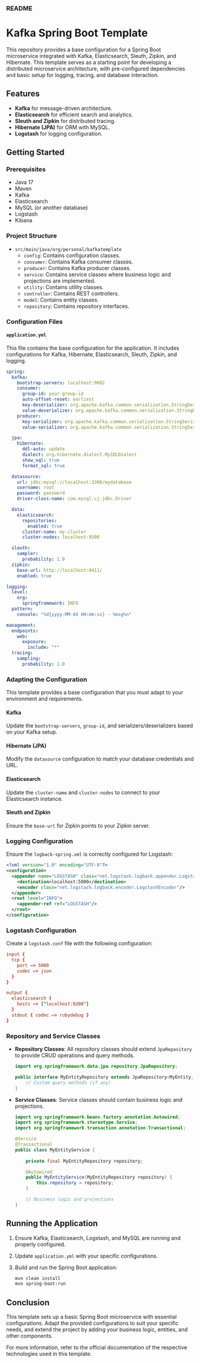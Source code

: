 ### README

# Kafka Spring Boot Template

This repository provides a base configuration for a Spring Boot microservice integrated with Kafka, Elasticsearch, Sleuth, Zipkin, and Hibernate. This template serves as a starting point for developing a distributed microservice architecture, with pre-configured dependencies and basic setup for logging, tracing, and database interaction.

## Features

- **Kafka** for message-driven architecture.
- **Elasticsearch** for efficient search and analytics.
- **Sleuth and Zipkin** for distributed tracing.
- **Hibernate (JPA)** for ORM with MySQL.
- **Logstash** for logging configuration.

## Getting Started

### Prerequisites

- Java 17
- Maven
- Kafka
- Elasticsearch
- MySQL (or another database)
- Logstash
- Kibana

### Project Structure

- `src/main/java/org/personal/kafkatemplate`
  - `config`: Contains configuration classes.
  - `consumer`: Contains Kafka consumer classes.
  - `producer`: Contains Kafka producer classes.
  - `service`: Contains service classes where business logic and projections are implemented.
  - `utility`: Contains utility classes.
  - `controller`: Contains REST controllers.
  - `model`: Contains entity classes.
  - `repository`: Contains repository interfaces.

### Configuration Files

#### `application.yml`

This file contains the base configuration for the application. It includes configurations for Kafka, Hibernate, Elasticsearch, Sleuth, Zipkin, and logging.

```yaml
spring:
  kafka:
    bootstrap-servers: localhost:9092
    consumer:
      group-id: your-group-id
      auto-offset-reset: earliest
      key-deserializer: org.apache.kafka.common.serialization.StringDeserializer
      value-deserializer: org.apache.kafka.common.serialization.StringDeserializer
    producer:
      key-serializer: org.apache.kafka.common.serialization.StringSerializer
      value-serializer: org.apache.kafka.common.serialization.StringSerializer

  jpa:
    hibernate:
      ddl-auto: update
      dialect: org.hibernate.dialect.MySQLDialect
      show_sql: true
      format_sql: true

  datasource:
    url: jdbc:mysql://localhost:3306/mydatabase
    username: root
    password: password
    driver-class-name: com.mysql.cj.jdbc.Driver

  data:
    elasticsearch:
      repositories:
        enabled: true
      cluster-name: my-cluster
      cluster-nodes: localhost:9300

  sleuth:
    sampler:
      probability: 1.0
  zipkin:
    base-url: http://localhost:9411/
    enabled: true

logging:
  level:
    org:
      springframework: INFO
  pattern:
    console: "%d{yyyy-MM-dd HH:mm:ss} - %msg%n"

management:
  endpoints:
    web:
      exposure:
        include: "*"
  tracing:
    sampling:
      probability: 1.0
```

### Adapting the Configuration

This template provides a base configuration that you must adapt to your environment and requirements.

#### Kafka

Update the `bootstrap-servers`, `group-id`, and serializers/deserializers based on your Kafka setup.

#### Hibernate (JPA)

Modify the `datasource` configuration to match your database credentials and URL.

#### Elasticsearch

Update the `cluster-name` and `cluster-nodes` to connect to your Elasticsearch instance.

#### Sleuth and Zipkin

Ensure the `base-url` for Zipkin points to your Zipkin server.

### Logging Configuration

Ensure the `logback-spring.xml` is correctly configured for Logstash:

```xml
<?xml version="1.0" encoding="UTF-8"?>
<configuration>
  <appender name="LOGSTASH" class="net.logstash.logback.appender.LogstashTcpSocketAppender">
    <destination>localhost:5000</destination>
    <encoder class="net.logstash.logback.encoder.LogstashEncoder"/>
  </appender>
  <root level="INFO">
    <appender-ref ref="LOGSTASH"/>
  </root>
</configuration>
```

### Logstash Configuration

Create a `logstash.conf` file with the following configuration:

```conf
input {
  tcp {
    port => 5000
    codec => json
  }
}

output {
  elasticsearch {
    hosts => ["localhost:9200"]
  }
  stdout { codec => rubydebug }
}
```

### Repository and Service Classes

- **Repository Classes**: All repository classes should extend `JpaRepository` to provide CRUD operations and query methods.

  ```java
  import org.springframework.data.jpa.repository.JpaRepository;

  public interface MyEntityRepository extends JpaRepository<MyEntity, Long> {
      // Custom query methods (if any)
  }
  ```

- **Service Classes**: Service classes should contain business logic and projections.

  ```java
  import org.springframework.beans.factory.annotation.Autowired;
  import org.springframework.stereotype.Service;
  import org.springframework.transaction.annotation.Transactional;

  @Service
  @Transactional
  public class MyEntityService {
      
      private final MyEntityRepository repository;

      @Autowired
      public MyEntityService(MyEntityRepository repository) {
          this.repository = repository;
      }

      // Business logic and projections
  }
  ```

## Running the Application

1. Ensure Kafka, Elasticsearch, Logstash, and MySQL are running and properly configured.
2. Update `application.yml` with your specific configurations.
3. Build and run the Spring Boot application:

   ```sh
   mvn clean install
   mvn spring-boot:run
   ```

## Conclusion

This template sets up a basic Spring Boot microservice with essential configurations. Adapt the provided configurations to suit your specific needs, and extend the project by adding your business logic, entities, and other components.

For more information, refer to the official documentation of the respective technologies used in this template.
